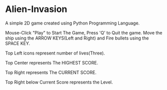 # Alien-Invasion
A simple 2D game created using Python Programming Language. 

Mouse-Click "Play" to Start The Game, Press 'Q' to Quit the game. Move the ship using the ARROW KEYS(Left and Right) and Fire bullets using the SPACE KEY. 

Top Left icons represent number of lives(Three).

Top Center represents The HIGHEST SCORE.

Top Right represents The CURRENT SCORE.

Top Right below Current Score represents the Level.
